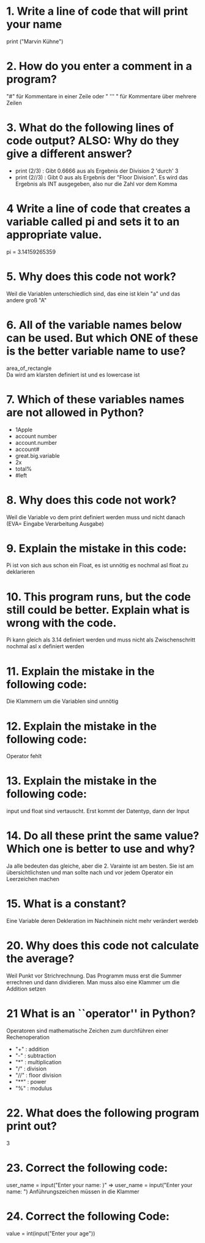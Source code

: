 # 1. Write a line of code that will print your name
print ("Marvin Kühne")

# 2. How do you enter a comment in a program?
"#" für Kommentare in einer Zeile oder " ''' " für Kommentare über mehrere Zeilen

# 3. What do the following lines of code output? ALSO: Why do they give a different answer?
- print (2/3) : Gibt 0.6666 aus als Ergebnis der Division 2 'durch' 3
- print (2//3) : Gibt 0 aus als Ergebnis der "Floor Division". Es wird das Ergebnis als INT ausgegeben, also nur die Zahl vor dem Komma

# 4 Write a line of code that creates a variable called pi and sets it to an appropriate value.
pi = 3.14159265359

# 5. Why does this code not work?
Weil die Variablen unterschiedlich sind, das eine ist klein "a" und das andere groß "A"

# 6. All of the variable names below can be used. But which ONE of these is the better variable name to use?
area_of_rectangle \
Da wird am klarsten definiert ist und es lowercase ist

# 7. Which of these variables names are not allowed in Python?
- 1Apple
- account number
- account.number
- account#
- great.big.variable
- 2x
- total%
- #left

# 8. Why does this code not work?
Weil die Variable vo dem print definiert werden muss und nicht danach (EVA= Eingabe Verarbeitung Ausgabe)

# 9. Explain the mistake in this code:
Pi ist von sich aus schon ein Float, es ist unnötig es nochmal asl float zu deklarieren

# 10. This program runs, but the code still could be better. Explain what is wrong with the code.
Pi kann gleich als 3.14 definiert werden und muss nicht als Zwischenschritt nochmal asl x definiert werden

# 11. Explain the mistake in the following code:
Die Klammern um die Variablen sind unnötig

# 12. Explain the mistake in the following code:
Operator fehlt

# 13. Explain the mistake in the following code:
input und float sind vertauscht. Erst kommt der Datentyp, dann der Input

# 14. Do all these print the same value? Which one is better to use and why?
Ja alle bedeuten das gleiche, aber die 2. Varainte ist am besten. Sie ist am übersichtlichsten und man sollte nach und vor jedem Operator ein Leerzeichen machen

# 15. What is a constant?
Eine Variable deren Dekleration im Nachhinein nicht mehr verändert werdeb 

# 20. Why does this code not calculate the average?
Weil Punkt vor Strichrechnung. Das Programm muss erst die Summer errechnen und dann dividieren. Man muss also eine Klammer um die Addition setzen

# 21 What is an ``operator'' in Python?
Operatoren sind mathematische Zeichen zum durchführen einer Rechenoperation
- "+" : addition
- "-" :	subtraction
- "*" : multiplication
- "/" : division
- "//" : floor division
- "**" : power
- "%" : modulus

# 22. What does the following program print out?
3

# 23. Correct the following code:
user_name = input("Enter your name: )" => user_name = input("Enter your name: ")
Anführungszeichen müssen in die Klammer

# 24. Correct the following Code:
value = int(input("Enter your age"))
